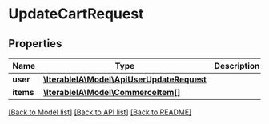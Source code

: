 # UpdateCartRequest

## Properties
Name | Type | Description | Notes
------------ | ------------- | ------------- | -------------
**user** | [**\IterableIA\Model\ApiUserUpdateRequest**](ApiUserUpdateRequest.md) |  | 
**items** | [**\IterableIA\Model\CommerceItem[]**](CommerceItem.md) |  | 

[[Back to Model list]](../../README.md#documentation-for-models) [[Back to API list]](../../README.md#documentation-for-api-endpoints) [[Back to README]](../../README.md)

